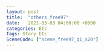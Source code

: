```yaml
---
layout: post
title:  "others_free97"
date:   2021-03-03 04:00:00 +0000
categories: Etc
Tags: Story Etc
SceneCode: ["scene_free97_q1_s20"]
---
```

